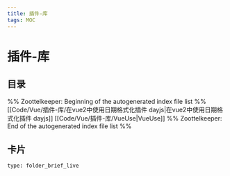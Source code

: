 ```yaml
---
title: 插件-库
tags: MOC
---
```

# 插件-库

## 目录



%% Zoottelkeeper: Beginning of the autogenerated index file list  %%
 [[Code/Vue/插件-库/在vue2中使用日期格式化插件 dayjs|在vue2中使用日期格式化插件 dayjs]]
 [[Code/Vue/插件-库/VueUse|VueUse]]
%% Zoottelkeeper: End of the autogenerated index file list  %%












## 卡片

```ccard
type: folder_brief_live
```



















